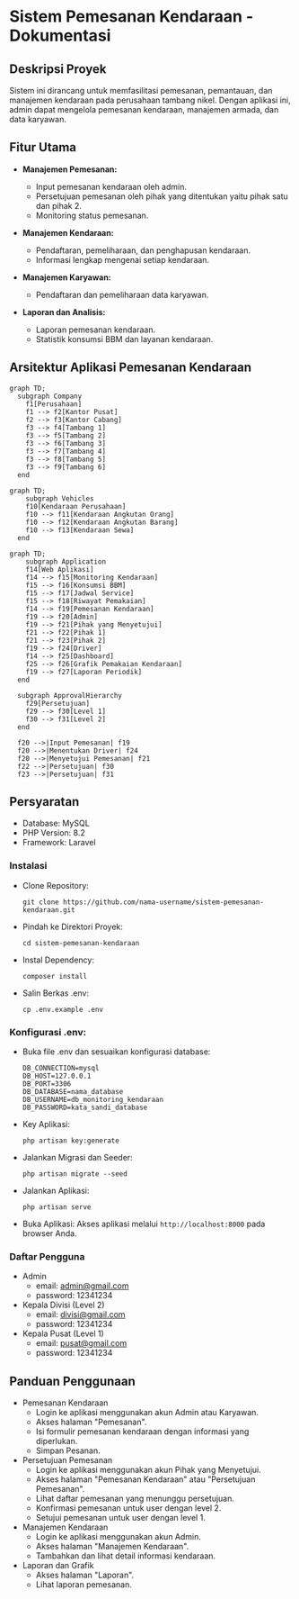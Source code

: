 # Sistem Pemesanan Kendaraan - Dokumentasi

## Deskripsi Proyek

Sistem ini dirancang untuk memfasilitasi pemesanan, pemantauan, dan manajemen kendaraan pada perusahaan tambang nikel. Dengan aplikasi ini, admin dapat mengelola pemesanan kendaraan, manajemen armada, dan data karyawan.

## Fitur Utama

- **Manajemen Pemesanan:**
  - Input pemesanan kendaraan oleh admin.
  - Persetujuan pemesanan oleh pihak yang ditentukan yaitu pihak satu dan pihak 2.
  - Monitoring status pemesanan.

- **Manajemen Kendaraan:**
  - Pendaftaran, pemeliharaan, dan penghapusan kendaraan.
  - Informasi lengkap mengenai setiap kendaraan.

- **Manajemen Karyawan:**
  - Pendaftaran dan pemeliharaan data karyawan.

- **Laporan dan Analisis:**
  - Laporan pemesanan kendaraan.
  - Statistik konsumsi BBM dan layanan kendaraan.

## Arsitektur Aplikasi Pemesanan Kendaraan
```mermaid
graph TD;
  subgraph Company
    f1[Perusahaan]
    f1 --> f2[Kantor Pusat]
    f2 --> f3[Kantor Cabang]
    f3 --> f4[Tambang 1]
    f3 --> f5[Tambang 2]
    f3 --> f6[Tambang 3]
    f3 --> f7[Tambang 4]
    f3 --> f8[Tambang 5]
    f3 --> f9[Tambang 6]
  end 
```
```mermaid
graph TD;
    subgraph Vehicles
    f10[Kendaraan Perusahaan]
    f10 --> f11[Kendaraan Angkutan Orang]
    f10 --> f12[Kendaraan Angkutan Barang]
    f10 --> f13[Kendaraan Sewa]
  end
```
```mermaid
graph TD;
    subgraph Application
    f14[Web Aplikasi]
    f14 --> f15[Monitoring Kendaraan]
    f15 --> f16[Konsumsi BBM]
    f15 --> f17[Jadwal Service]
    f15 --> f18[Riwayat Pemakaian]
    f14 --> f19[Pemesanan Kendaraan]
    f19 --> f20[Admin]
    f19 --> f21[Pihak yang Menyetujui]
    f21 --> f22[Pihak 1]
    f21 --> f23[Pihak 2]
    f19 --> f24[Driver]
    f14 --> f25[Dashboard]
    f25 --> f26[Grafik Pemakaian Kendaraan]
    f19 --> f27[Laporan Periodik]
  end

  subgraph ApprovalHierarchy
    f29[Persetujuan]
    f29 --> f30[Level 1]
    f30 --> f31[Level 2]
  end

  f20 -->|Input Pemesanan| f19
  f20 -->|Menentukan Driver| f24
  f20 -->|Menyetujui Pemesanan| f21
  f22 -->|Persetujuan| f30
  f23 -->|Persetujuan| f31
```
## Persyaratan 
- Database: MySQL
- PHP Version: 8.2
- Framework: Laravel
### Instalasi
- Clone Repository:
  ```
  git clone https://github.com/nama-username/sistem-pemesanan-kendaraan.git
  ```
- Pindah ke Direktori Proyek:
  ```
  cd sistem-pemesanan-kendaraan
  ```
- Instal Dependency:
  ```
  composer install
  ```
- Salin Berkas .env:
  ```
  cp .env.example .env
  ```
### Konfigurasi .env:

- Buka file .env dan sesuaikan konfigurasi database:
  ```
  DB_CONNECTION=mysql
  DB_HOST=127.0.0.1
  DB_PORT=3306
  DB_DATABASE=nama_database
  DB_USERNAME=db_monitoring_kendaraan
  DB_PASSWORD=kata_sandi_database
  ```
- Key Aplikasi:
  ```
  php artisan key:generate
  ```
- Jalankan Migrasi dan Seeder:
  ```
  php artisan migrate --seed
  ```
- Jalankan Aplikasi:
  ```
  php artisan serve
  ```
- Buka Aplikasi:
  Akses aplikasi melalui ```http://localhost:8000``` pada browser Anda.
  
### Daftar Pengguna
- Admin
  - email: admin@gmail.com
  - password: 12341234
- Kepala Divisi (Level 2)
  - email: divisi@gmail.com
  - password: 12341234
- Kepala Pusat (Level 1)
  - email: pusat@gmail.com
  - password: 12341234
## Panduan Penggunaan
- Pemesanan Kendaraan
  - Login ke aplikasi menggunakan akun Admin atau Karyawan.
  - Akses halaman "Pemesanan".
  - Isi formulir pemesanan kendaraan dengan informasi yang diperlukan.
  - Simpan Pesanan.
- Persetujuan Pemesanan
  - Login ke aplikasi menggunakan akun Pihak yang Menyetujui.
  - Akses halaman "Pemesanan Kendaraan" atau "Persetujuan Pemesanan".
  - Lihat daftar pemesanan yang menunggu persetujuan.
  - Konfirmasi pemesanan untuk user dengan level 2.
  - Setujui pemesanan untuk user dengan level 1.
- Manajemen Kendaraan
  - Login ke aplikasi menggunakan akun Admin.
  - Akses halaman "Manajemen Kendaraan".
  - Tambahkan dan lihat detail informasi kendaraan.
- Laporan dan Grafik
  - Akses halaman "Laporan".
  - Lihat laporan pemesanan.
